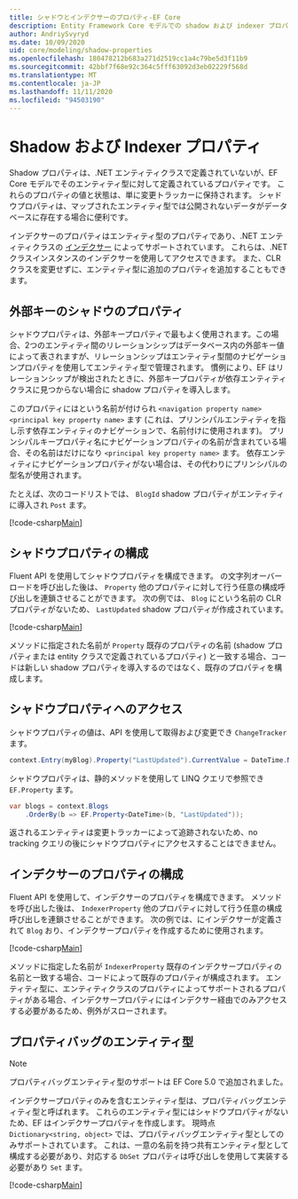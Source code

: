 ```yaml
---
title: シャドウとインデクサーのプロパティ-EF Core
description: Entity Framework Core モデルでの shadow および indexer プロパティの構成
author: AndriySvyryd
ms.date: 10/09/2020
uid: core/modeling/shadow-properties
ms.openlocfilehash: 180478212b683a271d2519cc1a4c79be5d3f11b9
ms.sourcegitcommit: 42bbf7f68e92c364c5fff63092d3eb02229f568d
ms.translationtype: MT
ms.contentlocale: ja-JP
ms.lasthandoff: 11/11/2020
ms.locfileid: "94503190"
---
```

# <a name="shadow-and-indexer-properties"></a>Shadow および Indexer プロパティ

Shadow プロパティは、.NET エンティティクラスで定義されていないが、EF Core モデルでそのエンティティ型に対して定義されているプロパティです。 これらのプロパティの値と状態は、単に変更トラッカーに保持されます。 シャドウプロパティは、マップされたエンティティ型では公開されないデータがデータベースに存在する場合に便利です。

インデクサーのプロパティはエンティティ型のプロパティであり、.NET エンティティクラスの [インデクサー](/dotnet/csharp/programming-guide/indexers/) によってサポートされています。 これらは、.NET クラスインスタンスのインデクサーを使用してアクセスできます。 また、CLR クラスを変更せずに、エンティティ型に追加のプロパティを追加することもできます。

## <a name="foreign-key-shadow-properties"></a>外部キーのシャドウのプロパティ

シャドウプロパティは、外部キープロパティで最もよく使用されます。この場合、2つのエンティティ間のリレーションシップはデータベース内の外部キー値によって表されますが、リレーションシップはエンティティ型間のナビゲーションプロパティを使用してエンティティ型で管理されます。 慣例により、EF はリレーションシップが検出されたときに、外部キープロパティが依存エンティティクラスに見つからない場合に shadow プロパティを導入します。

このプロパティにはという名前が付けられ `<navigation property name><principal key property name>` ます (これは、プリンシパルエンティティを指し示す依存エンティティのナビゲーションで、名前付けに使用されます)。 プリンシパルキープロパティ名にナビゲーションプロパティの名前が含まれている場合、その名前はだけになり `<principal key property name>` ます。 依存エンティティにナビゲーションプロパティがない場合は、その代わりにプリンシパルの型名が使用されます。

たとえば、次のコードリストでは、 `BlogId` shadow プロパティがエンティティに導入され `Post` ます。

[!code-csharp[Main](../../../samples/core/Modeling/Conventions/ShadowForeignKey.cs?name=Conventions&highlight=21-23)]

## <a name="configuring-shadow-properties"></a>シャドウプロパティの構成

Fluent API を使用してシャドウプロパティを構成できます。 の文字列オーバーロードを呼び出した後は、 `Property` 他のプロパティに対して行う任意の構成呼び出しを連鎖させることができます。 次の例では、 `Blog` にという名前の CLR プロパティがないため、 `LastUpdated` shadow プロパティが作成されています。

[!code-csharp[Main](../../../samples/core/Modeling/FluentAPI/ShadowProperty.cs?name=ShadowProperty&highlight=8)]

メソッドに指定された名前が `Property` 既存のプロパティの名前 (shadow プロパティまたは entity クラスで定義されているプロパティ) と一致する場合、コードは新しい shadow プロパティを導入するのではなく、既存のプロパティを構成します。

## <a name="accessing-shadow-properties"></a>シャドウプロパティへのアクセス

シャドウプロパティの値は、API を使用して取得および変更でき `ChangeTracker` ます。

```csharp
context.Entry(myBlog).Property("LastUpdated").CurrentValue = DateTime.Now;
```

シャドウプロパティは、静的メソッドを使用して LINQ クエリで参照でき `EF.Property` ます。

```csharp
var blogs = context.Blogs
    .OrderBy(b => EF.Property<DateTime>(b, "LastUpdated"));
```

返されるエンティティは変更トラッカーによって追跡されないため、no tracking クエリの後にシャドウプロパティにアクセスすることはできません。

## <a name="configuring-indexer-properties"></a>インデクサーのプロパティの構成

Fluent API を使用して、インデクサーのプロパティを構成できます。 メソッドを呼び出した後は、 `IndexerProperty` 他のプロパティに対して行う任意の構成呼び出しを連鎖させることができます。 次の例では、にインデクサーが定義されて `Blog` おり、インデクサープロパティを作成するために使用されます。

[!code-csharp[Main](../../../samples/core/Modeling/FluentAPI/IndexerProperty.cs?name=ShadowProperty&highlight=3)]

メソッドに指定した名前が `IndexerProperty` 既存のインデクサープロパティの名前と一致する場合、コードによって既存のプロパティが構成されます。 エンティティ型に、エンティティクラスのプロパティによってサポートされるプロパティがある場合、インデクサープロパティにはインデクサー経由でのみアクセスする必要があるため、例外がスローされます。

## <a name="property-bag-entity-types"></a>プロパティバッグのエンティティ型

> [!NOTE]
> プロパティバッグエンティティ型のサポートは EF Core 5.0 で追加されました。

インデクサープロパティのみを含むエンティティ型は、プロパティバッグエンティティ型と呼ばれます。 これらのエンティティ型にはシャドウプロパティがないため、EF はインデクサープロパティを作成します。 現時点 `Dictionary<string, object>` では、プロパティバッグエンティティ型としてのみサポートされています。 これは、一意の名前を持つ共有エンティティ型として構成する必要があり、対応する `DbSet` プロパティは呼び出しを使用して実装する必要があり `Set` ます。

[!code-csharp[Main](../../../samples/core/Modeling/FluentAPI/SharedType.cs?name=SharedType&highlight=3,7)]
